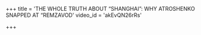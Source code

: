 +++
title = 'THE WHOLE TRUTH ABOUT “SHANGHAI”: WHY ATROSHENKO SNAPPED AT “REMZAVOD'
video_id = 'akEvQN26rRs'

+++




